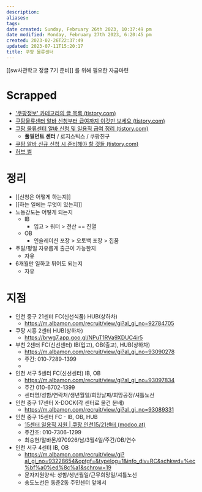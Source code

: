 ```yaml
---
description:
aliases: 
tags: 
date created: Sunday, February 26th 2023, 10:37:49 pm
date modified: Monday, February 27th 2023, 6:20:45 pm
created: 2023-02-26T22:37:49
updated: 2023-07-11T15:20:17
title: 쿠팡 물류센터
---
```


[[sw사관학교 정글 7기 준비]] 를 위해 필요한 자금마련

# Scrapped

- ['쿠팡정보' 카테고리의 글 목록 (tistory.com)](https://doryongnyong.tistory.com/category/%EC%BF%A0%ED%8C%A1%EC%A0%95%EB%B3%B4)
- [쿠팡물류센터 알바 신청부터 급여까지 이것만 보세요 (tistory.com)](https://doryongnyong.tistory.com/entry/%EC%BF%A0%ED%8C%A1%EB%AC%BC%EB%A5%98%EC%84%BC%ED%84%B0-%EC%95%8C%EB%B0%94-%EC%8B%A0%EC%B2%AD-%EA%B8%89%EC%97%AC)
- [쿠팡 물류센터 알바 신청 및 일용직 급여 정리 (tistory.com)](https://doryongnyong.tistory.com/entry/%EC%BF%A0%ED%8C%A1-%EB%AC%BC%EB%A5%98%EC%84%BC%ED%84%B0-%EC%95%8C%EB%B0%94-%EC%8B%A0%EC%B2%AD-%EC%9D%BC%EC%9A%A9%EC%A7%81-%EA%B8%89%EC%97%AC)
	- **풀필먼트 센터** / 로지스틱스 / 쿠팡친구 
- [쿠팡 알바 신규 신청 시 준비해야 할 것들 (tistory.com)](https://doryongnyong.tistory.com/entry/%EC%BF%A0%ED%8C%A1-%EC%95%8C%EB%B0%94-%EC%8B%A0%EA%B7%9C-%EC%8B%A0%EC%B2%AD-%EC%A4%80%EB%B9%84%EB%AC%BC)
- [허브 썰](https://gall.dcinside.com/board/view/?id=dcbest&no=24361)

# 정리

- [[신청은 어떻게 하는지]]
- [[하는 일에는 무엇이 있는지]]
- 노동강도는 어떻게 되는지
	- IB
		- 입고 > 워터 > 전산 == 진열
	- OB
		- 인슐레이션 포장 > 오토백 포장 > 집품
- 주말/평일 자유롭게 출근이 가능한지
	- 자유
- 6개월만 일하고 튀어도 되는지
	- 자유



# 지점
- 인천 중구 21센터 FC(신선식품) HUB(상하차)
	- https://m.albamon.com/recruit/view/gi?al_gi_no=92784705
- 쿠팡 시흥 2센터 HUB(상하차)
	- https://brwg7.app.goo.gl/NPuT1RVa9XDUC4ir5
- 부천 2센터 FC(신선센터) IB(입고), OB(출고), HUB(상하차)
	- https://m.albamon.com/recruit/view/gi?al_gi_no=93090278
	- 주간: 010-7289-1399
	- 
- 인천 서구 5센터 FC(신선센터) IB, OB
	- https://m.albamon.com/recruit/view/gi?al_gi_no=93097834
	- 주간 010-6702-1399
	- 센터명/성함/연락처/생년월일/희망날짜/희망공정/셔틀노선
- 인천 중구 17센터 X-DOCK(각 센터로 물건 분배)
	- https://m.albamon.com/recruit/view/gi?al_gi_no=93089331
- 인천  중구 15센터 FC - IB, OB, HUB
	- [15센터 일용직 지원 | 쿠팡 인천15/21센터 (modoo.at)](https://inc15.modoo.at/?link=98byte2x)
	- 주간조: 010-7306-1299
	- 최승현/알바몬/970926/남/3월4일/주간/OB/연수
- 인천 서구 4센터 IB, OB
	- https://m.albamon.com/recruit/view/gi?al_gi_no=93228654&optgf=&typelog=1&info_div=RC&schkwd=%ec%bf%a0%ed%8c%a1&schrow=19
	- 문자지원양식: 성함/생년월일/근무희망일/셔틀노선
	- 송도노선은 동춘2동 주민센터 앞에서
